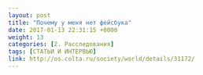 ```yaml
---
layout: post
title: "Почему у меня нет фейсбука"
date: 2017-01-13 22:31:15 +0000
weight: 13
categories: [2. Расследования]
tags: [СТАТЬИ И ИНТЕРВЬЮ]
link: http://os.colta.ru/society/world/details/31172/
---
```

